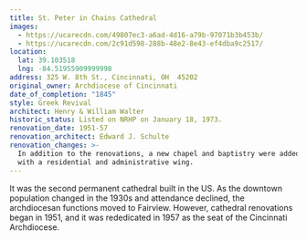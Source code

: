 ```yaml
---
title: St. Peter in Chains Cathedral
images:
  - https://ucarecdn.com/49807ec3-a6ad-4d16-a79b-97071b3b453b/
  - https://ucarecdn.com/2c91d598-288b-48e2-8e43-ef4dba9c2517/
location:
  lat: 39.103518
  lng: -84.51955909999998
address: 325 W. 8th St., Cincinnati, OH  45202
original_owner: Archdiocese of Cincinnati
date_of_completion: "1845"
style: Greek Revival
architect: Henry & William Walter
historic_status: Listed on NRHP on January 18, 1973.
renovation_date: 1951-57
renovation_architect: Edward J. Schulte
renovation_changes: >-
  In addition to the renovations, a new chapel and baptistry were added along
  with a residential and administrative wing.
---
```


It was the second permanent cathedral built in the US. As the downtown population changed in the 1930s and attendance declined, the archdiocesan functions moved to Fairview. However, cathedral renovations began in 1951, and it was rededicated in 1957 as the seat of the Cincinnati Archdiocese.
